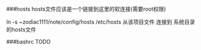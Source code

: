 ###hosts
hosts文件应该是一个链接到这里的软连接(需要root权限)

ln -s ~zodiac1111/note/config/hosts /etc/hosts
	从该项目文件	连接到	系统目录的hosts文件

###bashrc
TODO


